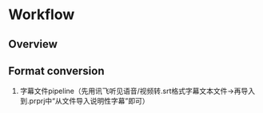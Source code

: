 # Workflow

## Overview


## Format conversion
1. 字幕文件pipeline（先用讯飞听见语音/视频转.srt格式字幕文本文件->再导入到.prprj中“从文件导入说明性字幕”即可）